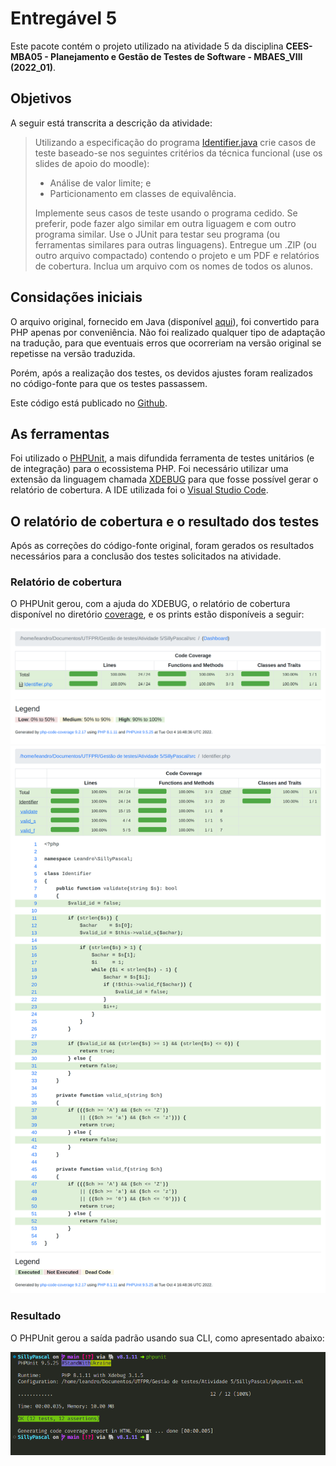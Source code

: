 # Entregável 5

Este pacote contém o projeto utilizado na atividade 5 da disciplina **CEES-MBA05 - Planejamento e Gestão de Testes de Software - MBAES_VIII (2022_01)**.

## Objetivos

A seguir está transcrita a descrição da atividade:

> Utilizando a especificação do programa [Identifier.java](./00_extras/Identifier.java) crie casos de teste baseado-se nos seguintes critérios da técnica funcional (use os slides de apoio do moodle):
>
> - Análise de valor limite; e
> - Particionamento em classes de equivalência.
>
> Implemente seus casos de teste usando o programa cedido. Se preferir, pode fazer algo similar em outra liguagem e com outro programa similar. Use o JUnit para testar seu programa (ou ferramentas similares para outras linguagens). Entregue um .ZIP (ou outro arquivo compactado) contendo o projeto e um PDF e relatórios de cobertura. Inclua um arquivo com os nomes de todos os alunos.


## Considações iniciais

O arquivo original, fornecido em Java (disponível [aqui](./00_extras/Identifier.java)), foi convertido para PHP apenas por conveniência. Não foi realizado qualquer tipo de adaptação na tradução, para que eventuais erros que ocorreriam na versão original se repetisse na versão traduzida.

Porém, após a realização dos testes, os devidos ajustes foram realizados no código-fonte para que os testes passassem.

Este código está publicado no [Github](https://github.com/leandrowferreira/UTFPR-Testing).

## As ferramentas

Foi utilizado o [PHPUnit](https://phpunit.de/), a mais difundida ferramenta de testes unitários (e de integração) para o ecossistema PHP. Foi necessário utilizar uma extensão da linguagem chamada [XDEBUG](https://xdebug.org/) para que fosse possível gerar o relatório de cobertura. A IDE utilizada foi o [Visual Studio Code](https://code.visualstudio.com/).

## O relatório de cobertura e o resultado dos testes

Após as correções do código-fonte original, foram gerados os resultados necessários para a conclusão dos testes solicitados na atividade.

### Relatório de cobertura

O PHPUnit gerou, com a ajuda do XDEBUG, o relatório de cobertura disponível no diretório [coverage](./coverage), e os prints estão disponíveis a seguir:

![Cobertura total](./coverage/SillyPascal_coverage_index.png)
![Cobertura da classe](./coverage/SillyPascal_coverage_Identifier.php.png)

### Resultado

O PHPUnit gerou a saída padrão usando sua CLI, como apresentado abaixo:

![Saída da CLI do PHPUnit](./coverage/console_output.png)